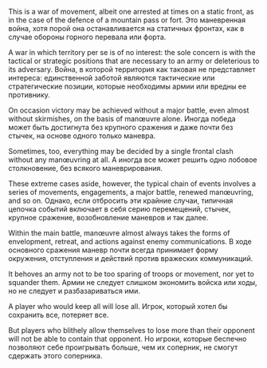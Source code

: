 
This is a war of movement, albeit one arrested at times on a static front, as in the case of the defence of a mountain pass or fort.
Это маневренная война, хотя порой она останавливается на статичных фронтах, как в случае обороны горного перевала или форта.

A war in which territory per se is of no interest: the sole concern is with the tactical or strategic positions that are necessary to an army or deleterious to its adversary.
Война, в которой территория как таковая не представляет интереса: единственной заботой являются тактические или стратегические позиции, которые необходимы армии или вредны ее противнику.

On occasion victory may be achieved without a major battle, even almost without skirmishes, on the basis of manœuvre alone.
Иногда победа может быть достигнута без крупного сражения и даже почти без стычек, на основе одного только маневра.

Sometimes, too, everything may be decided by a single frontal clash without any manœuvring at all.
А иногда все может решить одно лобовое столкновение, без всякого маневрирования.

These extreme cases aside, however, the typical chain of events involves a series of movements, engagements, a major battle, renewed manœuvring, and so on.
Однако, если отбросить эти крайние случаи, типичная цепочка событий включает в себя серию перемещений, стычек, крупное сражение, возобновление маневров и так далее.

Within the main battle, manœuvre almost always takes the forms of envelopment, retreat, and actions against enemy communications.
В ходе основного сражения маневр почти всегда принимает форму окружения, отступления и действий против вражеских коммуникаций.

It behoves an army not to be too sparing of troops or movement, nor yet to squander them.
Армии не следует слишком экономить войска или ходы, но не следует и разбазариваться ими.

A player who would keep all will lose all.
Игрок, который хотел бы сохранить все, потеряет все.

But players who blithely allow themselves to lose more than their opponent will not be able to contain that opponent.
Но игроки, которые беспечно позволяют себе проигрывать больше, чем их соперник, не смогут сдержать этого соперника.
